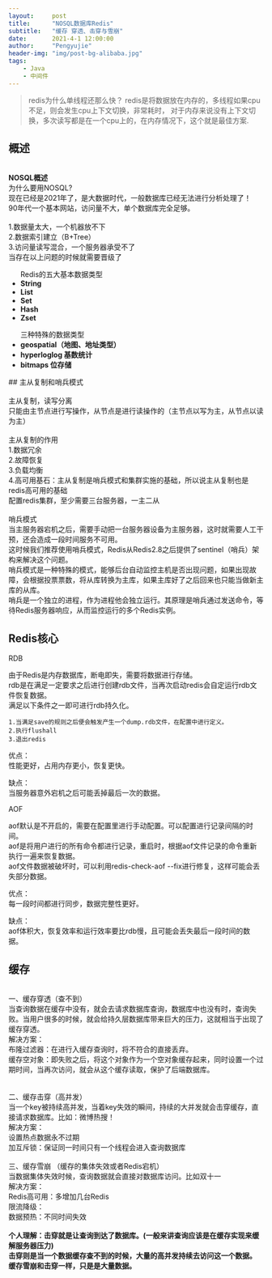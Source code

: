 ```yaml
---
layout:     post
title:      "NOSQL数据库Redis"
subtitle:   "缓存 穿透、击穿与雪崩"
date:       2021-4-1 12:00:00
author:     "Pengyujie"
header-img: "img/post-bg-alibaba.jpg"
tags:
    - Java
    - 中间件
---
```


>redis为什么单线程还那么快？
>redis是将数据放在内存的，多线程如果cpu不足，则会发生cpu上下文切换，非常耗时，
>对于内存来说没有上下文切换，多次读写都是在一个cpu上的，在内存情况下，这个就是最佳方案.

## 概述
<div >
    <br><b>NOSQL概述</b>
	<br>为什么要用NOSQL?
	<br>现在已经是2021年了，是大数据时代，一般数据库已经无法进行分析处理了！
	<br>90年代一个基本网站，访问量不大，单个数据库完全足够。
	<br>
	<br>1.数据量太大，一个机器放不下
	<br>2.数据索引建立（B+Tree）
	<br>3.访问量读写混合，一个服务器承受不了
	<br>当存在以上问题的时候就需要晋级了
    <ul>Redis的五大基本数据类型
        <li><b>String</b>
		</li>
		<li><b>List</b>
        </li>
		<li><b>Set</b>
        </li>
		<li><b>Hash</b>
        </li>
		<li><b>Zset</b>
        </li>
    </ul>
	<ul>三种特殊的数据类型
        <li><b>geospatial（地图、地址类型）</b>
		</li>
		<li><b>hyperloglog 基数统计</b>
        </li>
		<li><b>bitmaps 位存储</b>
        </li>
    </ul>
</div>
## 主从复制和哨兵模式
<div>
	<br>主从复制，读写分离
    <br>只能由主节点进行写操作，从节点是进行读操作的（主节点以写为主，从节点以读为主）
    <br>
    <br>主从复制的作用
    <br>1.数据冗余
    <br>2.故障恢复
    <br>3.负载均衡
    <br>4.高可用基石：主从复制是哨兵模式和集群实施的基础，所以说主从复制也是redis高可用的基础
    <br>配置redis集群，至少需要三台服务器，一主二从
    <br>
	<br>哨兵模式
	<br>当主服务器宕机之后，需要手动把一台服务器设备为主服务器，这时就需要人工干预，还会造成一段时间服务不可用。
	<br>这时候我们推荐使用哨兵模式，Redis从Redis2.8之后提供了sentinel（哨兵）架构来解决这个问题。
	<br>哨兵模式是一种特殊的模式，能够后台自动监控主机是否出现问题，如果出现故障，会根据投票票数，将从库转换为主库，如果主库好了之后回来也只能当做新主库的从库。
	<br>哨兵是一个独立的进程，作为进程他会独立运行。其原理是哨兵通过发送命令，等待Redis服务器响应，从而监控运行的多个Redis实例。
	<br>
</div>

## Redis核心

RDB  

由于Redis是内存数据库，断电即失，需要将数据进行存储。  
rdb是在满足一定要求之后进行创建rdb文件，当再次启动redis会自定运行rdb文件恢复数据。  
满足以下条件之一即可进行rdb持久化。  
```
1.当满足save的规则之后便会触发产生一个dump.rdb文件，在配置中进行定义。
2.执行flushall
3.退出redis
```
优点：  
性能更好，占用内存更小，恢复更快。    

缺点：  
当服务器意外宕机之后可能丢掉最后一次的数据。    

AOF    

aof默认是不开启的，需要在配置里进行手动配置。可以配置进行记录间隔的时间。  
aof是将用户进行的所有命令都进行记录，重启时，根据aof文件记录的命令重新执行一遍来恢复数据。  
aof文件数据被破坏时，可以利用redis-check-aof  --fix进行修复，这样可能会丢失部分数据。    

优点：  
每一段时间都进行同步，数据完整性更好。    

缺点：  
aof体积大，恢复效率和运行效率要比rdb慢，且可能会丢失最后一段时间的数据。    

## 缓存
<div>
    <br>一、缓存穿透（查不到）
	<br>当查询数据在缓存中没有，就会去请求数据库查询，数据库中也没有时，查询失败。当用户很多的时候，就会给持久层数据库带来巨大的压力，这就相当于出现了缓存穿透。
	<br>解决方案：
	<br>布隆过滤器：在进行入缓存查询时，将不符合的直接丢弃。
	<br>缓存空对象：即失败之后，将这个对象作为一个空对象缓存起来，同时设置一个过期时间，当再次访问，就会从这个缓存读取，保护了后端数据库。
	<br>
	<br>
	<br>二、缓存击穿（高并发）
	<br>当一个key被持续高并发，当着key失效的瞬间，持续的大并发就会击穿缓存，直接请求数据库。比如：微博热搜！
	<br>解决方案：
	<br>设置热点数据永不过期
	<br>加互斥锁：保证同一时间只有一个线程会进入查询数据库
	<br>
	<br>三、缓存雪崩 （缓存的集体失效或者Redis宕机）
	<br>当数据集体失效时候，查询数据就会直接对数据库访问。比如双十一
	<br>解决方案：
	<br>Redis高可用：多增加几台Redis
	<br>限流降级：
	<br>数据预热：不同时间失效
    <br>
    <br><b>个人理解：击穿就是让查询到达了数据库。(一般来讲查询应该是在缓存实现来缓解服务器压力)</b>
	<br><b>击穿则是当一个数据缓存查不到的时候，大量的高并发持续去访问这一个数据。</b>
    <br><b>缓存雪崩和击穿一样，只是是大量数据。</b>
</div>
